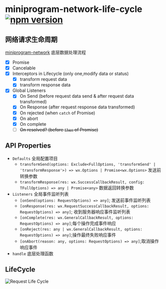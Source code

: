 # miniprogram-network-life-cycle [![npm version](https://badge.fury.io/js/miniprogram-network-life-cycle.svg)](https://npmjs.com/package/miniprogram-network-life-cycle)

## 网络请求生命周期

[miniprogram-network](https://miniprogram-network.newfuture.cc) 底层数据处理流程

* [x] Promise
* [x] Cancelable
* [x] Interceptors in Lifecycle (only one,modify data or status)
    * [x] transform request data
    * [x] transform response data
* [x] Global Listeners
    * [x] On Send (before request data send & after request data transformed)
    * [x] On Response (after request response data transformed)
    * [x] On rejected (when `catch` of Promise)
    * [x] On abort
    * [x] On complete
    * [ ] ~~On resolved? (before `then` of Promise)~~

## API Properties

* `Defaults` 全局配置项目
    * `transformSend(options: Exclude<FullOptions, 'transformSend' | 'transformResponse'>) => wx.Options | Promise<wx.Options>` 发送前转换参数
    * `transformResponse(res: wx.SuccessCallbackResult, config: TFullOptions) => any | Promise<any>` 数据返回转换参数
* `Listeners` 全局事件监听列表
    * `[onSend(options: RequestOptions) => any]`; 发送前事件监听列表
    * `[onResponse(res: wx.RequestSuccessCallbackResult, options: RequestOptions) => any]`; 收到服务器响应事件监听列表
    * `[onComplete(res: wx.GeneralCallbackResult, options: RequestOptions) => any]`;每个操作完成事件响应
    * `[onReject(res: any | wx.GeneralCallbackResult, options: RequestOptions) => any]`;操作最终失败响应事件
    * `[onAbort(reason: any, options: RequestOptions) => any]`;取消操作响应事件
* `handle` 底层处理函数



## LifeCycle

![Request Life Cycle](https://user-images.githubusercontent.com/6290356/49631309-6bddc080-fa2c-11e8-9a41-88fb50b2a1b7.png)

